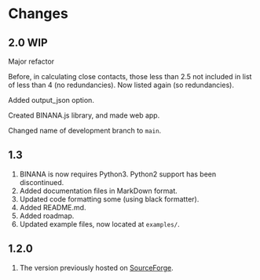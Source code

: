 Changes
=======

2.0 WIP
-------

Major refactor

Before, in calculating close contacts, those less than 2.5 not included in list of less than 4 (no redundancies). Now listed again (so redundancies).

Added output_json option.

Created BINANA.js library, and made web app.

Changed name of development branch to `main`.

1.3
---

1. BINANA is now requires Python3. Python2 support has been discontinued.
2. Added documentation files in MarkDown format.
3. Updated code formatting some (using black formatter).
4. Added README.md.
5. Added roadmap.
6. Updated example files, now located at `examples/`.

1.2.0
-----

1. The version previously hosted on
   [SourceForge](https://sourceforge.net/projects/binana/).
